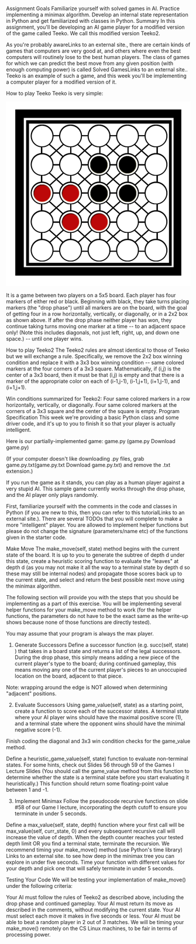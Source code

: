Assignment Goals
Familiarize yourself with solved games in AI. 
Practice implementing a minimax algorithm. 
Develop an internal state representation in Python and get familiarized with classes in Python.
Summary
In this assignment, you'll be developing an AI game player for a modified version of the game called Teeko. We call this modified version Teeko2.

As you're probably awareLinks to an external site., there are certain kinds of games that computers are very good at, and others where even the best computers will routinely lose to the best human players. The class of games for which we can predict the best move from any given position (with enough computing power) is called Solved GamesLinks to an external site.. Teeko is an example of such a game, and this week you'll be implementing a computer player for a modified version of it.

How to play Teeko
Teeko is very simple:

![Teeko](image.png)  

It is a game between two players on a 5x5 board. Each player has four markers of either red or black. Beginning with black, they take turns placing markers (the "drop phase") until all markers are on the board, with the goal of getting four in a row horizontally, vertically, or diagonally, or in a 2x2 box as shown above. If after the drop phase neither player has won, they continue taking turns moving one marker at a time -- to an adjacent space only! (Note this includes diagonals, not just left, right, up, and down one space.) -- until one player wins.

How to play Teeko2
The Teeko2 rules are almost identical to those of Teeko but we will exchange a rule. Specifically, we remove the 2x2 box winning condition and replace it with a 3x3 box winning condition -- same colored markers at the four corners of a 3x3 square. Mathematically, if (i,j) is the center of a 3x3 board, then it must be that (i,j) is empty and that there is a marker of the appropriate color on each of (i-1,j-1), (i-1,j+1), (i+1,j-1), and (i+1,j+1). 

Win conditions summarized for Teeko2:
Four same colored markers in a row horizontally, vertically, or diagonally.
Four same colored markers at the corners of a 3x3 square and the center of the square is empty.
Program Specification
This week we're providing a basic Python class and some driver code, and it's up to you to finish it so that your player is actually intelligent.

Here is our partially-implemented game: game.py (game.py Download game.py)

(If your computer doesn't like downloading .py files, grab game.py.txt(game.py.txt Download game.py.txt) and remove the .txt extension.)

If you run the game as it stands, you can play as a human player against a very stupid AI. This sample game currently works through the drop phase, and the AI player only plays randomly.

First, familiarize yourself with the comments in the code and classes in Python (if you are new to this, then you can refer to this tutorialLinks to an external site.). There are several TODOs that you will complete to make a more "intelligent" player. You are allowed to implement helper functions but please do not change the signature (parameters/name etc) of the functions given in the starter code. 

Make Move
The  make_move(self, state) method begins with the current state of the board. It is up to you to generate the subtree of depth d under this state, create a heuristic scoring function to evaluate the "leaves" at depth d (as you may not make it all the way to a terminal state by depth d so these may still be internal nodes) and propagate those scores back up to the current state, and select and return the best possible next move using the minimax algorithm.

The following section will provide you with the steps that you should be implementing as a part of this exercise. You will be implementing several helper functions for your make_move method to work (for the helper functions, the parameters do not have to be the exact same as the write-up shows because none of those functions are directly tested). 

You may assume that your program is always the max player. 

1. Generate Successors
Define a successor function (e.g. succ(self, state) ) that takes in a board state and returns a list of the legal successors. During the drop phase, this simply means adding a new piece of the current player's type to the board; during continued gameplay, this means moving any one of the current player's pieces to an unoccupied location on the board, adjacent to that piece.

Note: wrapping around the edge is NOT allowed when determining "adjacent" positions.

2. Evaluate Successors
Using game_value(self, state) as a starting point, create a function to score each of the successor states. A terminal state where your AI player wins should have the maximal positive score (1), and a terminal state where the opponent wins should have the minimal negative score (-1).

Finish coding the diagonal and 3x3 win condition checks for the game_value method.

Define a heuristic_game_value(self, state) function to evaluate non-terminal states. For some hints, check out Slides 56 through 59 of the Games I Lecture Slides  (You should call the game_value method from this function to determine whether the state is a terminal state before you start evaluating it heuristically.) This function should return some floating-point value between 1 and -1.

3. Implement Minimax
Follow the pseudocode recursive functions on slide #58 of our Game I lecture,  incorporating the depth cutoff to ensure you terminate in under 5 seconds.

Define a max_value(self, state, depth) function where your first call will be  max_value(self, curr_state, 0) and every subsequent recursive call will increase the value of depth.
When the depth counter reaches your tested depth limit OR you find a terminal state, terminate the recursion.
We recommend timing your make_move() method (use Python's time library) Links to an external site.  to see how deep in the minimax tree you can explore in under five seconds. Time your function with different values for your depth and pick one that will safely terminate in under 5 seconds.

Testing Your Code
We will be testing your implementation of make_move() under the following criteria:

Your AI must follow the rules of Teeko2 as described above, including the drop phase and continued gameplay.
Your AI must return its move as described in the comments, without modifying the current state.
Your AI must select each move it makes in five seconds or less.
Your AI must be able to beat a random player in 2 out of 3 matches.
We will be timing your make_move() remotely on the CS Linux machines, to be fair in terms of processing power.
